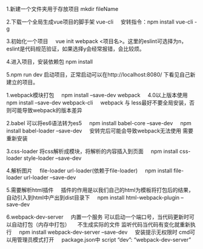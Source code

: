 1.新建一个文件夹用于存放项目 mkdir fileName

2.下载一个全局生成vue项目的脚手架 vue-cli
    安转指令：npm install vue-cli -g

3.初始化一个项目
    vue init webpack <项目名>。这里的eslint可选择为n，eslint是代码规范验证，如果选择y会经常报错，会比较烦。

4.进入项目，安装依赖包 npm install

5.npm run dev 启动项目，正常启动可以在http://localhost:8080/ 下看见自己新建立的项目。


1.webpack模块打包
    npm install –save-dev webpack
    4.0以上版本使用 npm install –save-dev webpack-cli
    webpack 与 less最好不要全局安装，否则可能导致webpack的版本差异

2.babel 可以将es6语法转为es5
    npm install babel-core –save-dev
    npm install babel-loader –save-dev
    安转完后可能会导致webpack无法使用 需要重新安装

3.css-loader 将css解析成模块，将解析的内容插入到页面
    npm install css-loader style-loader –save-dev

4.解析图片
    file-loader url-loader(依赖于file-loader)
    npm install file-loader url-loader –save-dev

5.需要解析html插件
    插件的作用是以我们自己的html为模板将打包后的结果，自动引入到html中产出到dist目录下
    npm install html-webpack-plugin –save-dev

6.webpack-dev-server
    内置一个服务 可以启动一个端口号，当代码更新时可以自动打包（内存中打包）
    不生成实际的文件 监听代码当代码有变化就重新执行
    npm install webpack-dev-server –save-dev
    安装提示无权限时 cmd可以用管理员模式打开
    package.json中 script “dev”: “webpack-dev-server”